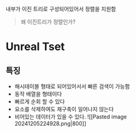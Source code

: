 
내부가 이진 트리로 구성되어있어서 정렬을 지원함 
> 왜 이진트리가 정렬인가? 

# Unreal Tset

## 특징

- 해시테이블 형태로 되어있어서서 빠른 검색이 가능함
- 동작 배열을 형태이다
- 빠르게 순회 할 수 있다
- 요소를 삭제하여도 재구축이 일어나지 않는다
- 비어있는 데이터가 있을 수 있다. 
![[Pasted image 20241205224928.png|800]]


